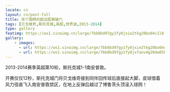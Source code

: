 ```yaml
---
locate: cn
layout: cn/post-full
title: 背个围棋的超远距离破门
tags: [贝戈维奇,斯托克城,英超,世界波,2013-2014]
type: gallery
featimg: https://ws1.sinaimg.cn/large/7bb8bd97gy1fy0jxie2tkg20bo04c1l0.gif
gallery:
    - images:
      - url: https://ws1.sinaimg.cn/large/7bb8bd97gy1fy0jxie2tkg20bo04c1l0.gif
      - url: https://ws1.sinaimg.cn/large/7bb8bd97gy1fy0jxfaov4g20dw05kx6r.gif
---
```


2013-2014赛季英超第10轮，斯托克城1-1南安普敦。

开赛仅仅12秒，斯托克城门将贝戈维奇接到同伴回传球后直接起大脚，皮球借着风力径直飞入南安普敦禁区，在地上反弹后越过了博鲁茨头顶滚入球网！